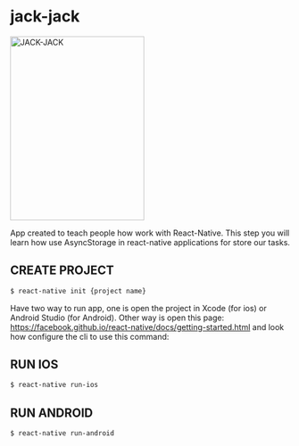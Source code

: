 # jack-jack

<img src="http://www.nishiweb.com.br/icomics/images/upload/368.jpg" alt="JACK-JACK" width="240" height="330">
</br>
<p>App created to teach people how work with React-Native. This step you will learn how use AsyncStorage in react-native applications for store our tasks.</p>

## CREATE PROJECT
```sh
$ react-native init {project name}
```

Have two way to run app, one is open the project in Xcode (for ios) or Android Studio (for Android). Other way is open this page: https://facebook.github.io/react-native/docs/getting-started.html and look how configure the cli to use this command:

## RUN IOS
```sh
$ react-native run-ios
```
## RUN ANDROID
```sh
$ react-native run-android
```